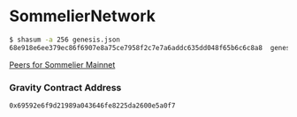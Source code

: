 # SommelierNetwork

```bash
$ shasum -a 256 genesis.json
68e918e6ee379ec86f6907e8a75ce7958f2c7e7a6addc635dd048f65b6c6c8a8  genesis.json
```

[Peers for Sommelier Mainnet](https://docs.google.com/spreadsheets/d/13LzGA2-0sgXQxdGPknCYDyUsjbBtMoY4VeLKxHNZzW8/edit#gid=0)

### Gravity Contract Address
```
0x69592e6f9d21989a043646fe8225da2600e5a0f7
```
